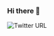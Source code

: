 ### Hi there 👋
![Twitter URL](https://img.shields.io/twitter/url?color=1ca0f1&label=Erasmo%20Neto&logo=twitter&logoColor=1ca0f1&style=flat-square&url=https%3A%2F%2Ftwitter.com%2Ferasmo_aln)
<!--
**erasmo-aln/erasmo-aln** is a ✨ _special_ ✨ repository because its `README.md` (this file) appears on your GitHub profile.

Here are some ideas to get you started:

- 🔭 I’m currently working on ...
- 🌱 I’m currently learning ...
- 👯 I’m looking to collaborate on ...
- 🤔 I’m looking for help with ...
- 💬 Ask me about ...
- 📫 How to reach me: ...
- 😄 Pronouns: ...
- ⚡ Fun fact: ...
-->
